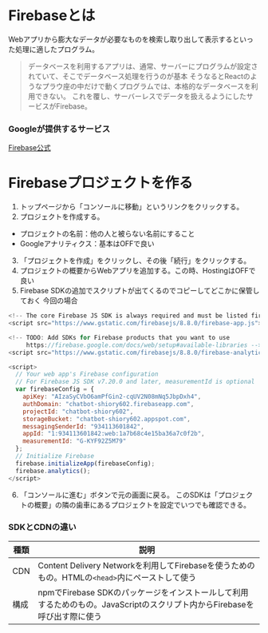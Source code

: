 # Firebaseとは
Webアプリから膨大なデータが必要なものを検索し取り出して表示するといった処理に適したプログラム。
> データベースを利用するアプリは、通常、サーバーにプログラムが設定されていて、そこでデータベース処理を行うのが基本
そうなるとReactのようなプラウ座の中だけで動くプログラムでは、本格的なデータベースを利用できない。
これを覆し、サーバーレスでデータを扱えるようにしたサービスがFirebase。
### Googleが提供するサービス
[Firebase公式](https://firebase.google.com)

# Firebaseプロジェクトを作る
1. トップページから「コンソールに移動」というリンクをクリックする。
2. プロジェクトを作成する。
- プロジェクトの名前：他の人と被らない名前にすること
- Googleアナリティクス：基本はOFFで良い
3. 「プロジェクトを作成」をクリックし、その後「続行」をクリックする。
4. プロジェクトの概要からWebアプリを追加する。この時、HostingはOFFで良い
5. Firebase SDKの追加でスクリプトが出てくるのでコピーしてどこかに保管しておく
今回の場合
```js
<!-- The core Firebase JS SDK is always required and must be listed first -->
<script src="https://www.gstatic.com/firebasejs/8.8.0/firebase-app.js"></script>

<!-- TODO: Add SDKs for Firebase products that you want to use
     https://firebase.google.com/docs/web/setup#available-libraries -->
<script src="https://www.gstatic.com/firebasejs/8.8.0/firebase-analytics.js"></script>

<script>
  // Your web app's Firebase configuration
  // For Firebase JS SDK v7.20.0 and later, measurementId is optional
  var firebaseConfig = {
    apiKey: "AIzaSyCVbO6amPfGin2-cqUV2N08mNq5JbpDxh4",
    authDomain: "chatbot-shiory602.firebaseapp.com",
    projectId: "chatbot-shiory602",
    storageBucket: "chatbot-shiory602.appspot.com",
    messagingSenderId: "934113601842",
    appId: "1:934113601842:web:1a7b68c4e15ba36a7c0f2b",
    measurementId: "G-KYF92Z5M79"
  };
  // Initialize Firebase
  firebase.initializeApp(firebaseConfig);
  firebase.analytics();
</script>
```
6. 「コンソールに進む」ボタンで元の画面に戻る。
このSDKは「プロジェクトの概要」の隣の歯車にあるプロジェクトを設定でいつでも確認できる。
### SDKとCDNの違い
| 種類 | 説明 |
| --- | --- |
| CDN | Content Delivery Networkを利用してFirebaseを使うためのもの。HTMLの`<head>`内にペーストして使う |
| 構成 | npmでFirebase SDKのパッケージをインストールして利用するためのもの。JavaScriptのスクリプト内からFirebaseを呼び出す際に使う |

